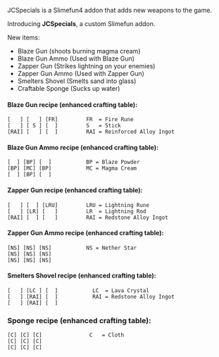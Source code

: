 JCSpecials is a Slimefun4 addon that adds new weapons to the game.

Introducing **JCSpecials**, a custom Slimefun addon.

New items:

- Blaze Gun (shoots burning magma cream)
- Blaze Gun Ammo (Used with Blaze Gun)
- Zapper Gun (Strikes lightning on your enemies)
- Zapper Gun Ammo (Used with Zapper Gun)
- Smelters Shovel (Smelts sand into glass)
- Craftable Sponge (Sucks up water)

#### Blaze Gun recipe (enhanced crafting table):
```
[   ] [   ] [FR]         FR  = Fire Rune
[   ] [ S ] [  ]         S   = Stick
[RAI] [   ] [  ]         RAI = Reinforced Alloy Ingot     
```

#### Blaze Gun Ammo recipe (enhanced crafting table):
```
[  ] [BP] [  ]           BP = Blaze Powder
[BP] [MC] [BP]           MC = Magma Cream
[  ] [BP] [  ]           
```

#### Zapper Gun recipe (enhanced crafting table):
```
[   ] [  ] [LRU]         LRU = Lightning Rune
[   ] [LR] [   ]         LR  = Lightning Rod
[RAI] [  ] [   ]         RAI = Redstone Alloy Ingot
```

#### Zapper Gun Ammo recipe (enhanced crafting table):
```
[NS] [NS] [NS]           NS = Nether Star
[NS] [NS] [NS]
[NS] [NS] [NS]
```

#### Smelters Shovel recipe (enhanced crafting table):
```
[   ] [LC ] [  ]           LC  = Lava Crystal
[   ] [RAI] [  ]           RAI = Redstone Alloy Ingot
[   ] [RAI] [  ]
```

### Sponge recipe (enhanced crafting table):

```
[C] [C] [C]               C   = Cloth
[C] [C] [C]
[C] [C] [C]
```